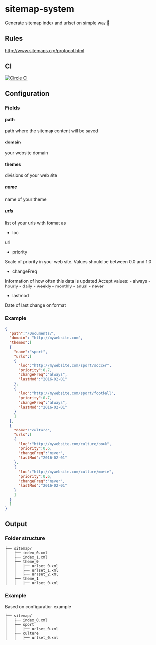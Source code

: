 # sitemap-system

Generate sitemap index and urlset on simple way :rocket:

## Rules

http://www.sitemaps.org/protocol.html

## CI
[![Circle CI](https://circleci.com/gh/LucasRodrigues/sitemap.svg?style=svg)](https://circleci.com/gh/LucasRodrigues/sitemap)

## Configuration

### Fields
#### path
  path where the sitemap content will be saved
#### domain
  your website domain
#### themes
  divisions of your web site
##### name
  name of your theme
##### urls
  list of your urls with format as
  - loc
  
  url
  
  - priority
  
  Scale of priority in your web site.
  Values should be between 0.0 and 1.0
  
  - changeFreq
  
  Information of how often this data is updated
  Accept values:
    - always
    - hourly
    - daily
    - weekly
    - monthly
    - anual 
    - never
  
  - lastmod
  
  Date of last change on format 

### Example
```json
{
  "path":"/Documents/",
  "domain": "http://mywebsite.com",
  "themes":[
  {
    "name":"sport",
    "urls":[
    {
      "loc":"http://mywebsite.com/sport/soccer",
      "priority":0.7,
      "changeFreq":"always",
      "lastMod":"2016-02-01"
    },
    {
      "loc":"http://mywebsite.com/sport/football",
      "priority":0.7,
      "changeFreq":"always",
      "lastMod":"2016-02-01"
    }
    ]
  },
  {
    "name":"culture",
    "urls":[
    {
      "loc":"http://mywebsite.com/culture/book",
      "priority":0.6,
      "changeFreq":"never",
      "lastMod":"2016-02-01"
    },
    {
      "loc":"http://mywebsite.com/culture/movie",
      "priority":0.6,
      "changeFreq":"never",
      "lastMod":"2016-02-01"
    }
    ]
  }
  ]
}
```

## Output

### Folder structure

```
├── sitemap/
│   ├── index_0.xml
│   ├── index_1.xml
│   ├── theme_0
│   │   ├── urlset_0.xml
│   │   ├── urlset_1.xml
│   │   ├── urlset_2.xml
│   ├── theme_1
│   │   ├── urlset_0.xml
```

### Example

Based on configuration example

```
├── sitemap/
│   ├── index_0.xml
│   ├── sport
│   │   ├── urlset_0.xml
│   ├── culture
│   │   ├── urlset_0.xml
```
